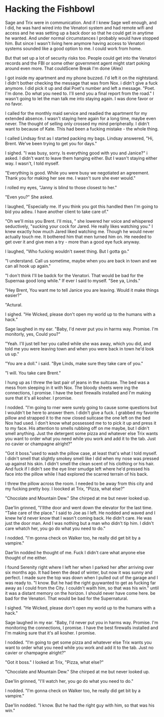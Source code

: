 #  Hacking the Fishbowl

Sage and Trix were in communication. And if I knew Sage well enough, and I did,
he was hard wired into the Venatori system and had remote wifi and access and he
was setting up a back door so that he could get in anytime he wanted. And under
normal circumstances I probably would have stopped him. But since I wasn't
living here anymore having access to Venatori systems sounded like a good option
to me. I could work from home.

But that set up a lot of security risks too. People could get into the Venatori
records and the FBI or some other government agent might start poking around
even more. That couldScene Break
 I'm done (Alex)

I got inside my apartment and my phone buzzed. I'd left it on the nightstand. I
didn't bother checking the message that was from Nox. i didn't give a fuck
anymore. I did pick it up and dial Poet's number and left a message. "Poet. I'm
done. Do what you need to. I'll send you a final report from the road." I wasn't
going to let the man talk me into staying again. I was done favor or no favor.

I called for the monthly maid service and readied the apartment for my extended
absence. I wasn't staying here again for a long time, maybe even never. The
thought of selling only crossed my mind peripherally. I didn't want to because
of Kate. This had been a fucking mistake - the whole thing.

I called Lindsay first as I started packing my bags. Lindsay answered, "Hi,
Brent. We've been trying to get you for days."

I sighed. "I was busy, sorry. Is everything good with you and Janice?" i asked.
I didn't want to leave them hanging either. But I wasn't staying either way. I
wasn't, I told myself.

"Everything is good. While you were busy we negotiated an agreement. Thank you
for making her see me. I wasn't sure she ever would."

I rolled my eyes, "Janny is blind to those closest to her."

"Even you?" She asked.

I laughed, "Especially me. If you think you got this handled then I'm going to
bid you adieu. I have another client to take care of."

"Oh we'll miss you Brent. I'll miss, " she lowered her voice and whispered
seductively, "sucking your cock for Jared. He really likes watching you." I knew
exactly how much Jared liked watching me. Though he would never actually touch
me. It bothered him that men turned him on. He needed to get over it and give
men a try - more than a good eye fuck anyway.

I laughed, "Who fucking wouldn't sweet thing. But I gotta go."

"I understand. Call us sometime, maybe when you are back in town and we can all
hook up again."

"I don't think I'll be badck for the Venatori. That would be bad for the
Supernaa good long while." If ever I said to myself.
"See ya, Linds."

"Hey Brent, You want me to tell Janice you are leaving. Would it make things
easier?"

"Actural.

I sighed. "He Wicked, please don't open my world up to the humans with a hack."

Sage laughed in my ear. "Baby, I'd never put you in harms way. Promise. I'm
monitorly, yes, Could you?"

"Yeah. I'll just tell her you called while she was away, which you did, and told
me you were leaving town and when you were back in town he'd look us up."

"You are a doll." i said. "Bye Linds, make sure they take care of you."

"I will. You take care Brent."

I hung up as I threw the last pair of jeans in the suitcase. The bed was a mess
from sleeping in it with Nox. The bloody sheets were ing the connections, I promise. I have the best firewalls installed and
I'm making sure that it's all kosher. I promise.

I nodded. "I'm going to rner were surely
going to cause some questions but I wouldn't be here to answer them. I didn't
give a fuck. I grabbed my favorite pillow and strapped it to the now closed
suitcase the one left on the bed Nox had used. I don't know what possessed me to
to pick it up and press it to my face. His attention to smells rubbing off on me
maybe, but I didn't smell anything. Just the detergent some pizza and whatever else Trix wants you want to
order what you need while you work and add it to the tab. Just no cavier or
champagne alright?"

"Got it boss."used to wash the pillow
case, at least that's what I told myself. I didn't smell that slightly smokey
smell like I did when my nose was pressed up against his skin. I didn't smell
the clean scent of his clothing or his hair. And fuck if I didn't see the eye
liner smudge left where he'd pressed his face into the pillow while I had
explored the scarred terrain of his back.

I threw the pillow across the room. I needed to be away from this city and my
fucking pretty boy. I loocked at Trix, "Pizza, what else?"

"Chocolate and Mountain Dew." She chirped at me but never looked up.

Dae'lin grinned, "I'llthe door and went down the elevator for the last
time. "Take care of the place." I said to Joe as I left. He nodded and waved and
I knew he'd never know that I wasn't coming back. He didn't care. He was just
the door man. And I was nothing but a man who didn't tip him. I didn't care whatch her, you go do what you need to do."

I nodded. "I'm gonna check on Walker too, he really did get bit by a vampire."

Dae'lin nodded
he thought of me. Fuck I didn't care what anyone else thought of me either.

I found Serenity right where I left her when I parked her after arriving over
six months ago. It had been the dead of winter, but now it was sunny and
perfect. I made sure the top was down when I pulled out of the garage and I was
ready to. "I know. But he had the right guywanted to get as fucking far away as I could from the City. I
couldn't waith him, so that was his
win." until it was a distant memory on the horizon. I should never have
come here.
 be bad for the Venatori. That would be bad for the
Supernatural.

I sighed. "He Wicked, please don't open my world up to the humans with a hack."

Sage laughed in my ear. "Baby, I'd never put you in harms way. Promise. I'm
monitoring the connections, I promise. I have the best firewalls installed and
I'm making sure that it's all kosher. I promise.

I nodded. "I'm going to get some pizza and whatever else Trix wants you want to
order what you need while you work and add it to the tab. Just no cavier or
champagne alright?"

"Got it boss." I looked at Trix, "Pizza, what else?"

"Chocolate and Mountain Dew." She chirped at me but never looked up.

Dae'lin grinned, "I'll watch her, you go do what you need to do."

I nodded. "I'm gonna check on Walker too, he really did get bit by a vampire."

Dae'lin nodded. "I know. But he had the right guy with him, so that was his
win."

<!--stackedit_data:
eyJoaXN0b3J5IjpbLTExMjAzNTczNTIsMTc4MzgzNzE1MV19
-->